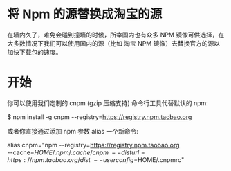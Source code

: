# 将 Npm 的源替换成淘宝的源
在墙内久了，难免会碰到撞墙的时候，所幸国内也有众多 NPM 镜像可供选择，在大多数情况下我们可以使用国内的源（比如 淘宝 NPM 镜像）去替换官方的源以加快下载包的速度。

# 开始
你可以使用我们定制的 cnpm (gzip 压缩支持) 命令行工具代替默认的 npm:

$ npm install -g cnpm --registry=https://registry.npm.taobao.org

或者你直接通过添加 npm 参数 alias 一个新命令:

alias cnpm="npm --registry=https://registry.npm.taobao.org \
--cache=$HOME/.npm/.cache/cnpm \
--disturl=https://npm.taobao.org/dist \
--userconfig=$HOME/.cnpmrc"